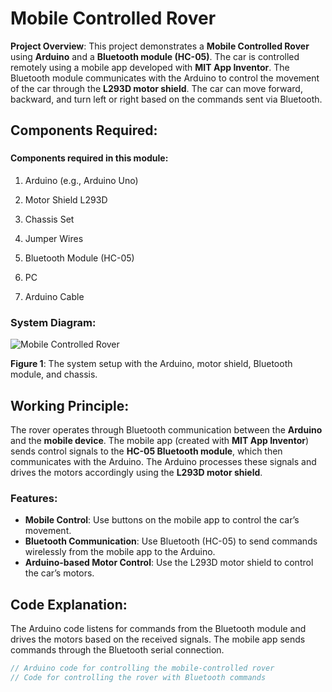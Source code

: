 # Mobile Controlled Rover

**Project Overview**:
This project demonstrates a **Mobile Controlled Rover** using **Arduino** and a **Bluetooth module (HC-05)**. The car is controlled remotely using a mobile app developed with **MIT App Inventor**. The Bluetooth module communicates with the Arduino to control the movement of the car through the **L293D motor shield**. The car can move forward, backward, and turn left or right based on the commands sent via Bluetooth.

## Components Required:
### <h4>Components required in this module:</h4>
<ol>
  <li><p>Arduino (e.g., Arduino Uno)</p></li>
  <li><p>Motor Shield L293D</p></li>
  <li><p>Chassis Set</p></li>
  <li><p>Jumper Wires</p></li>
  <li><p>Bluetooth Module (HC-05)</p></li>
  <li><p>PC</p></li>
  <li><p>Arduino Cable</p></li>
</ol>

### System Diagram:
![Mobile Controlled Rover](./images/car_image.jpg)

**Figure 1**: The system setup with the Arduino, motor shield, Bluetooth module, and chassis.

## Working Principle:
The rover operates through Bluetooth communication between the **Arduino** and the **mobile device**. The mobile app (created with **MIT App Inventor**) sends control signals to the **HC-05 Bluetooth module**, which then communicates with the Arduino. The Arduino processes these signals and drives the motors accordingly using the **L293D motor shield**.

### Features:
- **Mobile Control**: Use buttons on the mobile app to control the car’s movement.
- **Bluetooth Communication**: Use Bluetooth (HC-05) to send commands wirelessly from the mobile app to the Arduino.
- **Arduino-based Motor Control**: Use the L293D motor shield to control the car’s motors.

## Code Explanation:
The Arduino code listens for commands from the Bluetooth module and drives the motors based on the received signals. The mobile app sends commands through the Bluetooth serial connection.

```cpp
// Arduino code for controlling the mobile-controlled rover
// Code for controlling the rover with Bluetooth commands

